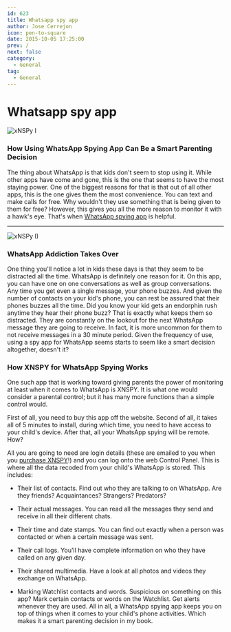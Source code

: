 ```yaml
---
id: 623
title: Whatsapp spy app
author: Jose Cerrejon
icon: pen-to-square
date: 2015-10-05 17:25:00
prev: /
next: false
category:
  - General
tag:
  - General
---
```


# Whatsapp spy app

![xNSPy I](/images/2015/10/10.png)

### How Using WhatsApp Spying App Can Be a Smart Parenting Decision

The thing about WhatsApp is that kids don't seem to stop using it. While other apps have come and gone, this is the one that seems to have the most staying power. One of the biggest reasons for that is that out of all other apps, this is the one gives them the most convenience. You can text and make calls for free. Why wouldn't they use something that is being given to them for free? However, this gives you all the more reason to monitor it with a hawk's eye. That's when [WhatsApp spying app](http://xnspy.com/features/whats-app.html) is helpful.

- - -
![xNSPy I)](/images/2015/10/09.png)

### WhatsApp Addiction Takes Over

One thing you'll notice a lot in kids these days is that they seem to be distracted all the time. WhatsApp is definitely one reason for it. On this app, you can have one on one conversations as well as group conversations. Any time you get even a single message, your phone buzzes. And given the number of contacts on your kid's phone, you can rest be assured that their phones buzzes all the time. Did you know your kid gets an endorphin rush anytime they hear their phone buzz? That is exactly what keeps them so distracted. They are constantly on the lookout for the next WhatsApp message they are going to receive. In fact, it is more uncommon for them to not receive messages in a 30 minute period. Given the frequency of use, using a spy app for WhatsApp seems starts to seem like a smart decision altogether, doesn't it?

### How XNSPY for WhatsApp Spying Works

One such app that is working toward giving parents the power of monitoring at least when it comes to WhatsApp is XNSPY. It is what one would consider a parental control; but it has many more functions than a simple control would. 

First of all, you need to buy this app off the website. Second of all, it takes all of 5 minutes to install, during which time, you need to have access to your child's device. After that, all your WhatsApp spying will be remote. How?

All you are going to need are login details (these are emailed to you when you [purchase XNSPY](http://xnspy.com/buy-now.html)!) and you can log onto the web Control Panel. This is where all the data recoded from your child's WhatsApp is stored. This includes:

* Their list of contacts. Find out who they are talking to on WhatsApp. Are they friends? Acquaintances? Strangers? Predators?

* Their actual messages. You can read all the messages they send and receive in all their different chats.

* Their time and date stamps. You can find out exactly when a person was contacted or when a certain message was sent.

* Their call logs. You'll have complete information on who they have called on any given day.

* Their shared multimedia. Have a look at all photos and videos they exchange on WhatsApp.

* Marking Watchlist contacts and words. Suspicious on something on this app? Mark certain contacts or words on the Watchlist. Get alerts whenever they are used.
All in all, a WhatsApp spying app keeps you on top of things when it comes to your child's phone activities. Which makes it a smart parenting decision in my book.
